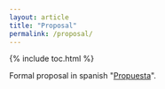 ```yaml
---
layout: article
title: "Proposal"
permalink: /proposal/
---
```


{% include toc.html %}

Formal proposal in spanish "[Propuesta](propuesta.pdf)".
